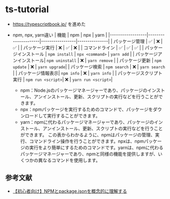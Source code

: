 # ts-tutorial
- https://typescriptbook.jp/ を進めた

- npm, npx, yarn違い
  | 機能             | npm                 | npx             | yarn          |
  |------------------|---------------------|-----------------|---------------|
  | パッケージ管理    | ✅                  | ❌              | ✅            |
  | パッケージ実行    | ❌                  | ✅              | ❌            |
  | コマンドライン    | ✅                  | ✅              | ✅            |
  | パッケージインストール  | `npm install`      | `npx <command>` | `yarn add`    |
  | パッケージアンインストール| `npm uninstall` | ❌              | `yarn remove` |
  | パッケージ更新    | `npm update`        | ❌              | `yarn upgrade`|
  | パッケージ検索    | `npm search`        | ❌              | `yarn search` |
  | パッケージ情報表示| `npm info`          | ❌              | `yarn info`   |
  | パッケージスクリプト実行 | `npm run <script>`| ❌             | `yarn run <script>`|

  - npm：Node.jsのパッケージマネージャーであり、パッケージのインストール、アンインストール、更新、スクリプトの実行などを行うことができます。
  - npx：npmパッケージを実行するためのコマンドで、パッケージをダウンロードして実行することができます。
  - yarn：npmに代わるパッケージマネージャーであり、パッケージのインストール、アンインストール、更新、スクリプトの実行などを行うことができます。
  この表からわかるように、npmはパッケージの管理、実行、コマンドライン操作を行うことができます。npxは、npmパッケージの実行をより簡単にするためのコマンドです。yarnは、npmに代わるパッケージマネージャーであり、npmと同様の機能を提供しますが、いくつかの異なるコマンドを使用します。



## 参考文献
- [【初心者向け】NPMとpackage.jsonを概念的に理解する](https://qiita.com/righteous/items/e5448cb2e7e11ab7d477)
